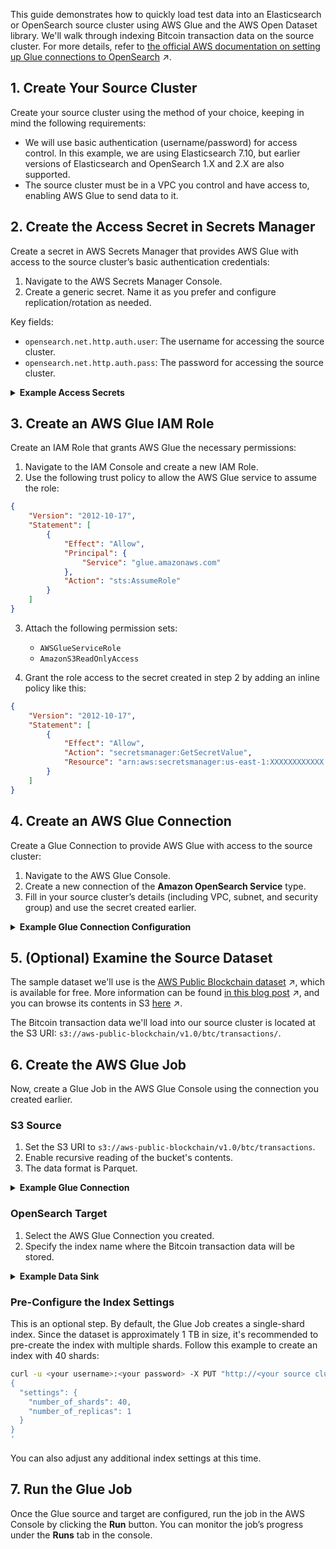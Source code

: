 <!-- Document: Guide -->
This guide demonstrates how to quickly load test data into an Elasticsearch or OpenSearch source cluster using AWS Glue and the AWS Open Dataset library. We'll walk through indexing Bitcoin transaction data on the source cluster. For more details, refer to [the official AWS documentation on setting up Glue connections to OpenSearch](https://docs.aws.amazon.com/glue/latest/dg/aws-glue-programming-etl-connect-opensearch-home.html) ↗.

## 1. Create Your Source Cluster

Create your source cluster using the method of your choice, keeping in mind the following requirements:

* We will use basic authentication (username/password) for access control. In this example, we are using Elasticsearch 7.10, but earlier versions of Elasticsearch and OpenSearch 1.X and 2.X are also supported.
* The source cluster must be in a VPC you control and have access to, enabling AWS Glue to send data to it.

## 2. Create the Access Secret in Secrets Manager

Create a secret in AWS Secrets Manager that provides AWS Glue with access to the source cluster’s basic authentication credentials:

1. Navigate to the AWS Secrets Manager Console.
2. Create a generic secret. Name it as you prefer and configure replication/rotation as needed.

Key fields:

* `opensearch.net.http.auth.user`: The username for accessing the source cluster.
* `opensearch.net.http.auth.pass`: The password for accessing the source cluster.

<details>
<summary>
<b>Example Access Secrets</b>
</summary>

![Screenshot](https://github.com/user-attachments/assets/dde7e343-4a9c-4f0b-af6d-e7048ecd1b14)
</details>

## 3. Create an AWS Glue IAM Role

Create an IAM Role that grants AWS Glue the necessary permissions:

1. Navigate to the IAM Console and create a new IAM Role.
2. Use the following trust policy to allow the AWS Glue service to assume the role:

```json
{
    "Version": "2012-10-17",
    "Statement": [
        {
            "Effect": "Allow",
            "Principal": {
                "Service": "glue.amazonaws.com"
            },
            "Action": "sts:AssumeRole"
        }
    ]
}
```

3. Attach the following permission sets:
   * `AWSGlueServiceRole`
   * `AmazonS3ReadOnlyAccess`

4. Grant the role access to the secret created in step 2 by adding an inline policy like this:

```json
{
    "Version": "2012-10-17",
    "Statement": [
        {
            "Effect": "Allow",
            "Action": "secretsmanager:GetSecretValue",
            "Resource": "arn:aws:secretsmanager:us-east-1:XXXXXXXXXXXX:secret:migration-assistant-source-cluster-creds-YDtnmx"
        }
    ]
}
```

## 4. Create an AWS Glue Connection

Create a Glue Connection to provide AWS Glue with access to the source cluster:

1. Navigate to the AWS Glue Console.
2. Create a new connection of the **Amazon OpenSearch Service** type.
3. Fill in your source cluster’s details (including VPC, subnet, and security group) and use the secret created earlier.

<details>
<summary>
<b>Example Glue Connection Configuration</b>
</summary>

![Screenshot](https://github.com/user-attachments/assets/b5978b2e-de58-4d46-ad47-ac960e729b89)
</details>

## 5. (Optional) Examine the Source Dataset

The sample dataset we'll use is the [AWS Public Blockchain dataset](https://registry.opendata.aws/aws-public-blockchain/) ↗, which is available for free. More information can be found [in this blog post](https://aws.amazon.com/blogs/database/access-bitcoin-and-ethereum-open-datasets-for-cross-chain-analytics/) ↗, and you can browse its contents in S3 [here](https://us-east-2.console.aws.amazon.com/s3/buckets/aws-public-blockchain) ↗.

The Bitcoin transaction data we'll load into our source cluster is located at the S3 URI: `s3://aws-public-blockchain/v1.0/btc/transactions/`.

## 6. Create the AWS Glue Job

Now, create a Glue Job in the AWS Glue Console using the connection you created earlier.

### S3 Source

1. Set the S3 URI to `s3://aws-public-blockchain/v1.0/btc/transactions`.
2. Enable recursive reading of the bucket's contents.
3. The data format is Parquet.

<details>
<summary>
<b>Example Glue Connection</b>
</summary>

![Screenshot](https://github.com/user-attachments/assets/6fc4c0da-45b9-4c09-ba73-1619f59c9dd3)
</details>

### OpenSearch Target

1. Select the AWS Glue Connection you created.
2. Specify the index name where the Bitcoin transaction data will be stored.

<details>
<summary>
<b>Example Data Sink</b>
</summary>

![Screenshot](https://github.com/user-attachments/assets/264d0d17-f7f4-4c07-8567-6cae47c3ccd1)
</details>

### Pre-Configure the Index Settings

This is an optional step. By default, the Glue Job creates a single-shard index. Since the dataset is approximately 1 TB in size, it's recommended to pre-create the index with multiple shards. Follow this example to create an index with 40 shards:

```bash
curl -u <your username>:<your password> -X PUT "http://<your source cluster domain>:9200/bitcoin-data" -H 'Content-Type: application/json' -d'
{
  "settings": {
    "number_of_shards": 40,
    "number_of_replicas": 1
  }
}
'
```

You can also adjust any additional index settings at this time.

## 7. Run the Glue Job

Once the Glue source and target are configured, run the job in the AWS Console by clicking the **Run** button. You can monitor the job’s progress under the **Runs** tab in the console.